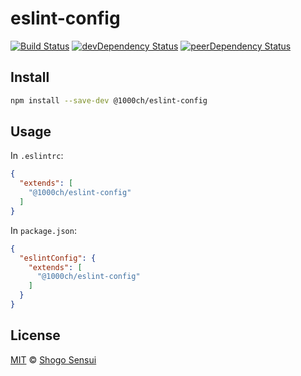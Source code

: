 # eslint-config

[![Build Status](https://travis-ci.org/1000ch/eslint-config.svg?branch=master)](https://travis-ci.org/1000ch/eslint-config)
[![devDependency Status](https://david-dm.org/1000ch/eslint-config/dev-status.svg)](https://david-dm.org/1000ch/eslint-config?type=dev)
[![peerDependency Status](https://david-dm.org/1000ch/eslint-config/peer-status.svg)](https://david-dm.org/1000ch/eslint-config?type=peer)

## Install

```sh
npm install --save-dev @1000ch/eslint-config
```

## Usage

In `.eslintrc`:

```json
{
  "extends": [
    "@1000ch/eslint-config"
  ]
}
```

In `package.json`:

```json
{
  "eslintConfig": {
    "extends": [
      "@1000ch/eslint-config"
    ]
  }
}
```

## License

[MIT](https://1000ch.mit-license.org) © [Shogo Sensui](https://github.com/1000ch)
